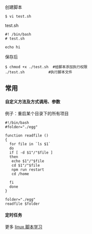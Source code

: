 创建脚本
```
$ vi test.sh
```

test.sh
```
#! /bin/bash
# test.sh

echo hi
```

保存后
```
$ chmod +x ./test.sh  #给脚本添加执行权限
./test.sh           #执行脚本文件
```




## 常用
#### 自定义方法及方式调用、参数

例子：重启某个目录下的所有项目
```
#!/bin/bash
#folder="./egg"

function readfile ()
{
  for file in `ls $1`
  do
  if [ -d $1"/"$file ]
  then
   echo $1"/"$file
   cd $1"/"$file
   npm run restart
   cd /home

  fi
  done
}

folder="./egg"
readfile $folder
```


#### 定时任务



更多 [linux 脚本学习](http://c.biancheng.net/shell/)
